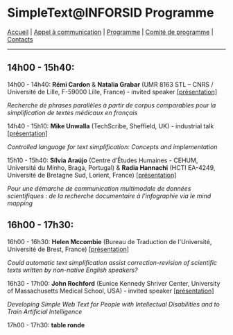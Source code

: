 
# SimpleText@INFORSID Programme

[Accueil](https://simpletext-madics.github.io/2021/inforsid/fr) | [Appel à communication](https://simpletext-madics.github.io/2021/inforsid/fr/CFP) | [Programme](https://simpletext-madics.github.io/2021/inforsid/fr/program)  | [Comité de programme](https://simpletext-madics.github.io/2021/inforsid/fr/comite) | [Contacts](https://simpletext-madics.github.io/2021/inforsid/fr/contacts)

---

## 14h00 - 15h40:
14h00  - 14h40: **Rémi Cardon** & **Natalia Grabar** (UMR 8163 STL – CNRS / Université de Lille, F-59000 Lille, France) - invited speaker [[présentation]](presentation/RémiCardon_corpus_inforsid.pdf)

_Recherche de phrases parallèles à partir de corpus comparables pour la simplification de textes médicaux en français_

14h40 - 15h10: **Mike Unwalla** (TechScribe, Sheffield, UK) - industrial talk [[présentation]](presentation/MikeUnwalla_CL_text-simplfication.pptx)

_Controlled language for text simplification: Concepts and implementation_

15h10 - 15h40: **Sílvia Araújo** (Centre d’Études Humaines - CEHUM, Université du Minho, Braga, Portugal) & **Radia Hannachi** (HCTI EA-4249, Université de Bretagne Sud, Lorient, France) [[présentation]](https://view.genial.ly/60b2bc0485ebfa0d3a8f3c43)

_Pour une démarche de communication multimodale de données scientifiques : de la recherche documentaire à l'infographie via le mind mapping_

## 16h00 - 17h30:
16h00 - 16h30: **Helen Mccombie** (Bureau de Traduction de l'Université, Université de Brest, France) [[présentation]](presentation/HelenMCCOMBIE_INFORSID_SimpleText_Talk.pdf)

_Could automatic text simplification assist correction-revision of scientific texts written by non-native English speakers?_

16h30 - 17h00: **John Rochford** (Eunice Kennedy Shriver Center, University of Massachusetts Medical School, USA) - invited speaker [[présentation]](presentation/JohnRochfordINFORSID2021.pdf)

_Developing Simple Web Text for People with Intellectual Disabilities and to Train Artificial Intelligence_

17h00 - 17h30: **table ronde**
